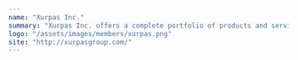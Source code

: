 ```yaml
---
name: "Xurpas Inc."
summary: "Xurpas Inc. offers a complete portfolio of products and services ranging from mobile casual games, messaging, web & mobile application development, enterprise solutions and systems architecture to HR services technology platforms."
logo: "/assets/images/members/xurpas.png"
site: "http://xurpasgroup.com/"
---
```

